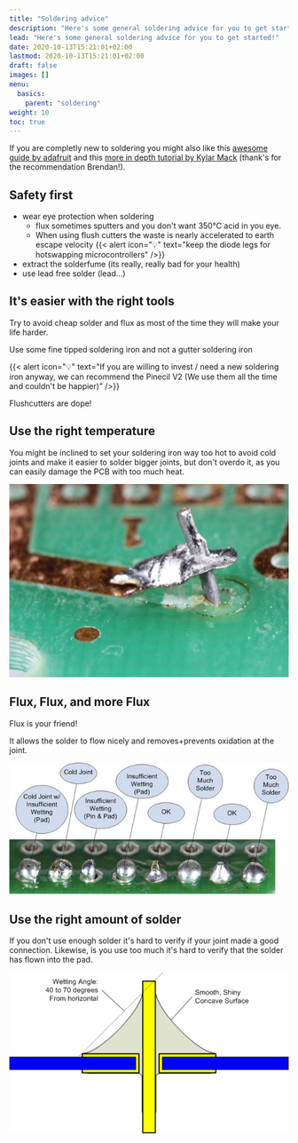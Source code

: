 ```yaml
---
title: "Soldering advice"
description: "Here's some general soldering advice for you to get started!"
lead: "Here's some general soldering advice for you to get started!"
date: 2020-10-13T15:21:01+02:00
lastmod: 2020-10-13T15:21:01+02:00
draft: false
images: []
menu:
  basics:
    parent: "soldering"
weight: 10
toc: true
---
```


If you are completly new to soldering you might also like this [awesome guide by adafruit](https://learn.adafruit.com/adafruit-guide-excellent-soldering) and this [more in depth tutorial by Kylar Mack](https://kylarmack.com/blogs/news/how-to-solder-metal) (thank's for the recommendation Brendan!).

## Safety first

- wear eye protection when soldering
  - flux sometimes sputters and you don't want 350°C acid in you eye.
  - When using flush cutters the waste is nearly accelerated to earth escape velocity
    {{< alert icon="💡" text="keep the diode legs for hotswapping microcontrollers" />}}
- extract the solderfume (its really, really bad for your health)
- use lead free solder (lead...)

## It's easier with the right tools

Try to avoid cheap solder and flux as most of the time they will make your life harder.

Use some fine tipped soldering iron and not a gutter soldering iron

{{< alert icon="💡" text="If you are willing to invest / need a new soldering iron anyway, we can recommend the Pinecil V2 (We use them all the time and couldn't be happier)" />}}

Flushcutters are dope!

## Use the right temperature

You might be inclined to set your soldering iron way too hot to avoid cold joints and make it easier to solder bigger joints, but don't overdo it, as you can easily damage the PCB with too much heat.

![hot](toomuchheat.jpg)

## Flux, Flux, and more Flux

Flux is your friend!

It allows the solder to flow nicely and removes+prevents oxidation at the joint.

![chart](temperature.jpg)

## Use the right amount of solder

If you don't use enough solder it's hard to verify if your joint made a good connection. Likewise, is you use too much it's hard to verify that the solder has flown into the pad.

![joint](solderjoint.png)
